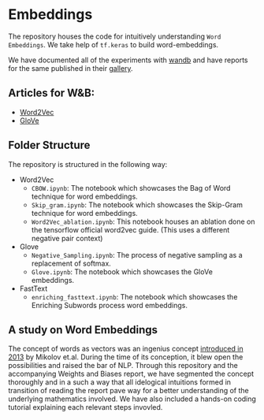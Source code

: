 # Embeddings
The repository houses the code for intuitively understanding `Word Embeddings`. We take help of `tf.keras` to build word-embeddings.

We have documented all of the experiments with [wandb](https://wandb.ai) and have reports for the same published in their [gallery](https://wandb.ai/gallery).

## Articles for W&B:
- [Word2Vec](https://wandb.ai/authors/embeddings/reports/Word2Vec---VmlldzozMzIxNjQ)
- [GloVe](https://wandb.ai/authors/embeddings-2/reports/GloVe--VmlldzozNDg2NTQ)

## Folder Structure
The repository is structured in the following way:
- Word2Vec
    - `CBOW.ipynb`: The notebook which showcases the Bag of Word technique for word embeddings.
    - `Skip_gram.ipynb`: The notebook which showcases the Skip-Gram technique for word embeddings.
    - `Word2Vec_ablation.ipynb`: This notebook houses an ablation done on the tensorflow official word2vec guide. (This uses a different negative pair context)
- Glove
    - `Negative_Sampling.ipynb`: The process of negative sampling as a replacement of softmax.
    - `Glove.ipynb`: The notebook which showcases the GloVe embeddings.
- FastText
    - `enriching_fasttext.ipynb`: The notebook which showcases the Enriching Subwords process word embeddings.

## A study on Word Embeddings
The concept of words as vectors was an ingenius concept [introduced in 2013](https://arxiv.org/pdf/1301.3781.pdf) by Mikolov et.al. 
During the time of its conception, it blew open the possibilities and raised the bar of NLP. Through this repository and the accompanying  Weights and Biases report, we have segmented the concept thoroughly and in a such a way that all idelogical intuitions formed in transition of reading the report pave way for a better understanding of the underlying mathematics involved. We have also included a hands-on coding tutorial explaining each relevant steps invovled. 
